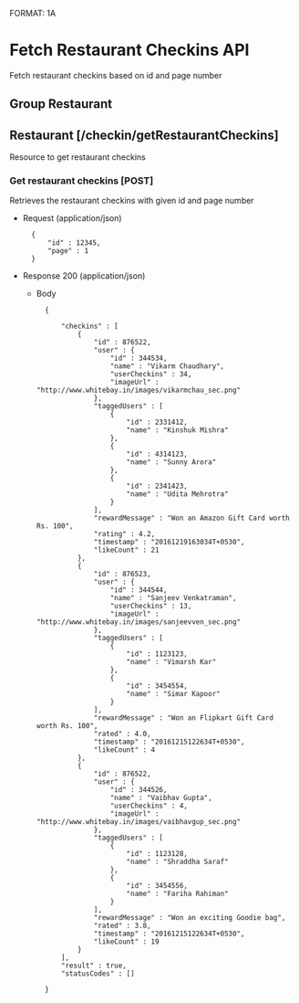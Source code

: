 FORMAT: 1A

# Fetch Restaurant Checkins API
Fetch restaurant checkins based on id and page number

## Group Restaurant

## Restaurant [/checkin/getRestaurantCheckins]

Resource to get restaurant checkins

### Get restaurant checkins [POST]

Retrieves the restaurant checkins with given id and page number

+ Request (application/json)

        {
            "id" : 12345,
            "page" : 1
        }

+ Response 200 (application/json)

    + Body 

            {
                
                "checkins" : [
                    {
                        "id" : 876522,
                        "user" : {
                            "id" : 344534,
                            "name" : "Vikarm Chaudhary",
                            "userCheckins" : 34,
                            "imageUrl" : "http://www.whitebay.in/images/vikarmchau_sec.png"
                        },
                        "taggedUsers" : [
                            {
                                "id" : 2331412,
                                "name" : "Kinshuk Mishra"
                            },
                            {
                                "id" : 4314123,
                                "name" : "Sunny Arora"
                            },
                            {
                                "id" : 2341423,
                                "name" : "Udita Mehrotra"
                            }
                        ],                  
                        "rewardMessage" : "Won an Amazon Gift Card worth Rs. 100",
                        "rating" : 4.2,
                        "timestamp" : "20161219163034T+0530",
                        "likeCount" : 21
                    },
                    {   
                        "id" : 876523,
                        "user" : {
                            "id" : 344544,
                            "name" : "Sanjeev Venkatraman",
                            "userCheckins" : 13,
                            "imageUrl" : "http://www.whitebay.in/images/sanjeevven_sec.png"
                        },
                        "taggedUsers" : [
                            {
                                "id" : 1123123,
                                "name" : "Vimarsh Kar"
                            },
                            {
                                "id" : 3454554,
                                "name" : "Simar Kapoor"
                            }
                        ],
                        "rewardMessage" : "Won an Flipkart Gift Card worth Rs. 100",
                        "rated" : 4.0,
                        "timestamp" : "20161215122634T+0530",
                        "likeCount" : 4
                    },
                    {   
                        "id" : 876522,
                        "user" : {
                            "id" : 344526,
                            "name" : "Vaibhav Gupta",
                            "userCheckins" : 4,
                            "imageUrl" : "http://www.whitebay.in/images/vaibhavgup_sec.png"
                        },
                        "taggedUsers" : [
                            {
                                "id" : 1123128,
                                "name" : "Shraddha Saraf"
                            },
                            {
                                "id" : 3454556,
                                "name" : "Fariha Rahiman"
                            }
                        ],
                        "rewardMessage" : "Won an exciting Goodie bag",
                        "rated" : 3.8,
                        "timestamp" : "20161215122634T+0530",
                        "likeCount" : 19
                    }
                ],
                "result" : true,
                "statusCodes" : []
                    
            }